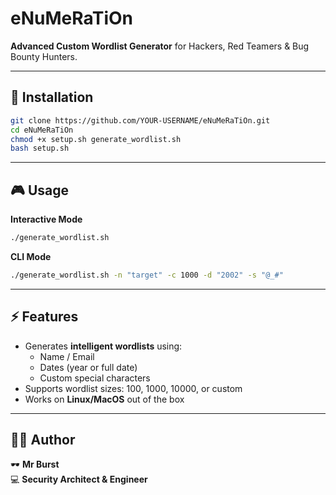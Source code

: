 # eNuMeRaTiOn
**Advanced Custom Wordlist Generator** for Hackers, Red Teamers & Bug Bounty Hunters.

---

## 🚀 Installation
```bash
git clone https://github.com/YOUR-USERNAME/eNuMeRaTiOn.git
cd eNuMeRaTiOn
chmod +x setup.sh generate_wordlist.sh
bash setup.sh
```

---

## 🎮 Usage
**Interactive Mode**
```bash
./generate_wordlist.sh
```

**CLI Mode**
```bash
./generate_wordlist.sh -n "target" -c 1000 -d "2002" -s "@_#"
```

---

## ⚡ Features
- Generates **intelligent wordlists** using:
  - Name / Email
  - Dates (year or full date)
  - Custom special characters
- Supports wordlist sizes: 100, 1000, 10000, or custom  
- Works on **Linux/MacOS** out of the box

---

## 👨‍💻 Author
🕶️ **Mr Burst**  
💻 **Security Architect & Engineer**
